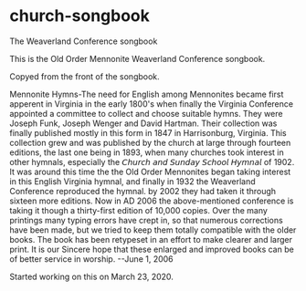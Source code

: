 # church-songbook
The Weaverland Conference songbook

This is the Old Order Mennonite Weaverland Conference songbook.

Copyed from the front of the songbook.

Mennonite Hymns-The need for English among Mennonites became first apperent in Virginia in the early 1800's when finally
the Virginia Conference appointed a committee to collect and choose suitable hymns. They were Joseph Funk, Joseph Wenger
and David Hartman. Their collection was finally published mostly in this form in 1847 in Harrisonburg, Virginia.
This collection grew and was published by the church at large through fourteen editions, the last one being in 1893,
when many churches took interest in other hymnals, especially the 𝘊𝘩𝘶𝘳𝘤𝘩 𝘢𝘯𝘥 𝘚𝘶𝘯𝘥𝘢𝘺 𝘚𝘤𝘩𝘰𝘰𝘭 𝘏𝘺𝘮𝘯𝘢𝘭 of 1902.
 It was around this time the the Old Order Mennonites began taking interest in this English Virginia hymnal, and finally
in 1932 the Weaverland Conference reproduced the hymnal. by 2002 they had taken it through sixteen more editions.
 Now in AD 2006 the above-mentioned conference is taking it though a thirty-first edition of 10,000 copies. Over the many
printings many typing errors have crept in, so that numerous corrections have been made, but we tried to keep them totally
compatible with the older books. The book has been retypeset in an effort to make clearer and larger print. It is our 
Sincere hope that these enlarged and improved books can be of better service in worship.   --June 1, 2006


Started working on this on March 23, 2020.

